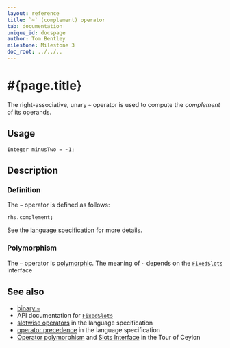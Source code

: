 ```yaml
---
layout: reference
title: `~` (complement) operator
tab: documentation
unique_id: docspage
author: Tom Bentley
milestone: Milestone 3
doc_root: ../../..
---
```


# #{page.title}

The right-associative, unary `~` operator is used to compute the 
*complement* of its operands.

## Usage 

    Integer minusTwo = ~1;

## Description

### Definition

The `~` operator is defined as follows:

    rhs.complement;

See the [language specification](#{page.doc_root}/#{site.urls.spec_relative}#slotwise) for 
more details.

### Polymorphism

The `~` operator is [polymorphic](#{page.doc_root}/reference/operator/operator-polymorphism). 
The meaning of `~` depends on the 
[`FixedSlots`](#{page.doc_root}/api/ceylon/language/interface_FixedSlots.html) interface 

## See also

* [binary `~`](../complement-in)
* API documentation for [`FixedSlots`](#{page.doc_root}/api/ceylon/language/interface_FixedSlots.html)
* [slotwise operators](#{page.doc_root}/#{site.urls.spec_relative}#slotwise) in the 
  language specification
* [operator precedence](#{page.doc_root}/#{site.urls.spec_relative}#operatorprecedence) in the 
  language specification
* [Operator polymorphism](#{page.doc_root}/tour/language-module/#operator_polymorphism) 
  and 
  [Slots Interface](#{page.doc_root}/tour/language-module/#the_slots_interface) 
  in the Tour of Ceylon

